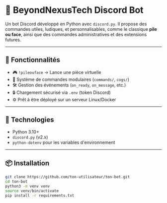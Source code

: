 # 🤖 BeyondNexusTech Discord Bot

Un bot Discord développé en Python avec `discord.py`. Il propose des commandes utiles, ludiques, et personnalisables, comme le classique **pile ou face**, ainsi que des commandes administratives et des extensions futures.

---

## 🚀 Fonctionnalités

- 🎮 `!pileouface` → Lance une pièce virtuelle
- 📌 Système de commandes modulaires (`commands/`, `cogs/`)
- 🛠️ Gestion des événements (`on_ready`, `on_message`, etc.)
- 🔒 Chargement sécurisé via `.env` (token Discord)
- ⚙️ Prêt à être déployé sur un serveur Linux/Docker

---

## 🧰 Technologies

- Python 3.10+
- `discord.py` (v2.x)
- `python-dotenv` pour les variables d'environnement

---

## 📦 Installation

```bash
git clone https://github.com/ton-utilisateur/ton-bot.git
cd ton-bot
python3 -m venv venv
source venv/bin/activate
pip install -r requirements.txt
